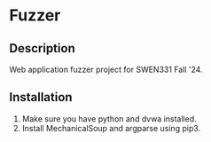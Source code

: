 # Fuzzer

## Description
Web application fuzzer project for SWEN331 Fall '24.

## Installation
1. Make sure you have python and dvwa installed.
2. Install MechanicalSoup and argparse using pip3.